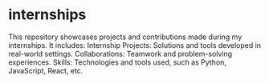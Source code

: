 # internships
This repository showcases projects and contributions made during my internships. It includes:  Internship Projects: Solutions and tools developed in real-world settings. Collaborations: Teamwork and problem-solving experiences. Skills: Technologies and tools used, such as Python, JavaScript, React, etc. 
